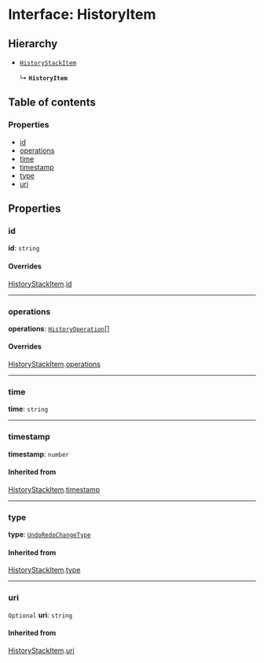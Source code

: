 # Interface: HistoryItem

## Hierarchy

* [`HistoryStackItem`](/auto-docs/fixed-history-plugin/interfaces/HistoryStackItem.md)

  ↳ **`HistoryItem`**

## Table of contents

### Properties

* [id](/auto-docs/fixed-history-plugin/interfaces/HistoryItem.md#id)
* [operations](/auto-docs/fixed-history-plugin/interfaces/HistoryItem.md#operations)
* [time](/auto-docs/fixed-history-plugin/interfaces/HistoryItem.md#time)
* [timestamp](/auto-docs/fixed-history-plugin/interfaces/HistoryItem.md#timestamp)
* [type](/auto-docs/fixed-history-plugin/interfaces/HistoryItem.md#type)
* [uri](/auto-docs/fixed-history-plugin/interfaces/HistoryItem.md#uri)

## Properties

### id

**id**: `string`

#### Overrides

[HistoryStackItem](/auto-docs/fixed-history-plugin/interfaces/HistoryStackItem.md).[id](/auto-docs/fixed-history-plugin/interfaces/HistoryStackItem.md#id)

***

### operations

**operations**: [`HistoryOperation`](/auto-docs/fixed-history-plugin/interfaces/HistoryOperation.md)\[]

#### Overrides

[HistoryStackItem](/auto-docs/fixed-history-plugin/interfaces/HistoryStackItem.md).[operations](/auto-docs/fixed-history-plugin/interfaces/HistoryStackItem.md#operations)

***

### time

**time**: `string`

***

### timestamp

**timestamp**: `number`

#### Inherited from

[HistoryStackItem](/auto-docs/fixed-history-plugin/interfaces/HistoryStackItem.md).[timestamp](/auto-docs/fixed-history-plugin/interfaces/HistoryStackItem.md#timestamp)

***

### type

**type**: [`UndoRedoChangeType`](/auto-docs/fixed-history-plugin/enums/UndoRedoChangeType.md)

#### Inherited from

[HistoryStackItem](/auto-docs/fixed-history-plugin/interfaces/HistoryStackItem.md).[type](/auto-docs/fixed-history-plugin/interfaces/HistoryStackItem.md#type)

***

### uri

`Optional` **uri**: `string`

#### Inherited from

[HistoryStackItem](/auto-docs/fixed-history-plugin/interfaces/HistoryStackItem.md).[uri](/auto-docs/fixed-history-plugin/interfaces/HistoryStackItem.md#uri)
